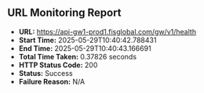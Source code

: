 ## URL Monitoring Report

- **URL:** https://api-gw1-prod1.fisglobal.com/gw/v1/health
- **Start Time:** 2025-05-29T10:40:42.788431
- **End Time:** 2025-05-29T10:40:43.166691
- **Total Time Taken:** 0.37826 seconds
- **HTTP Status Code:** 200
- **Status:** Success
- **Failure Reason:** N/A
